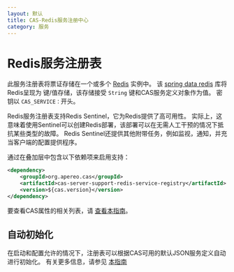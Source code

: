```yaml
---
layout: 默认
title: CAS-Redis服务注册中心
category: 服务
---
```


# Redis服务注册表

此服务注册表将票证存储在一个或多个 [Redis](http://redis.io/) 实例中。 该 [spring data redis](http://projects.spring.io/spring-data-redis/) 库将Redis呈现为 键/值存储，该存储接受 `String` 键和CAS服务定义对象作为值。 密钥以 `CAS_SERVICE：`开头。

Redis服务注册表支持Redis Sentinel，它为Redis提供了高可用性。 实际上，这意味着使用Sentinel可以创建Redis部署，该部署可以在无需人工干预的情况下抵抗某些类型的故障。 Redis Sentinel还提供其他附带任务，例如监视，通知，并充当客户端的配置提供程序。

通过在叠加层中包含以下依赖项来启用支持：

```xml
<dependency>
    <groupId>org.apereo.cas</groupId>
    <artifactId>cas-server-support-redis-service-registry</artifactId>
    <version>${cas.version}</version>
</dependency>
```

要查看CAS属性的相关列表，请 [查看本指南](../configuration/Configuration-Properties.html#redis-service-registry)。

## 自动初始化

在启动和配置允许的情况下，注册表可以根据CAS可用的默认JSON服务定义自动进行初始化。 有关更多信息，请参见 [本指南](AutoInitialization-Service-Management.html)
